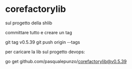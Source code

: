 # corefactorylib

sul progetto della shlib

committare tutto e creare un tag

git tag v0.5.39
git push origin --tags

per caricare la lib sul progetto devops:

go get github.com/pasqualepunzo/corefactorylib@v0.5.39
